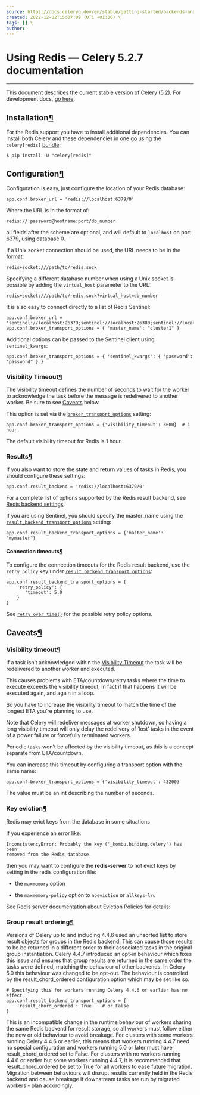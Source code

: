 ```yaml
---
source: https://docs.celeryq.dev/en/stable/getting-started/backends-and-brokers/redis.html#broker-redis \
created: 2022-12-02T15:07:09 (UTC +01:00) \
tags: [] \
author: 
---
```

# Using Redis — Celery 5.2.7 documentation
---
This document describes the current stable version of Celery (5.2). For development docs, [go here](http://docs.celeryproject.org/en/master/getting-started/backends-and-brokers/redis.html).

## Installation[¶](https://docs.celeryq.dev/en/stable/getting-started/backends-and-brokers/redis.html#installation "Permalink to this headline")

For the Redis support you have to install additional dependencies. You can install both Celery and these dependencies in one go using the `celery[redis]` [bundle](https://docs.celeryq.dev/en/stable/getting-started/introduction.html#bundles):

```
$ pip install -U "celery[redis]"

```

## Configuration[¶](https://docs.celeryq.dev/en/stable/getting-started/backends-and-brokers/redis.html#configuration "Permalink to this headline")

Configuration is easy, just configure the location of your Redis database:

```
app.conf.broker_url = 'redis://localhost:6379/0'

```

Where the URL is in the format of:

```
redis://:password@hostname:port/db_number

```

all fields after the scheme are optional, and will default to `localhost` on port 6379, using database 0.

If a Unix socket connection should be used, the URL needs to be in the format:

```
redis+socket:///path/to/redis.sock

```

Specifying a different database number when using a Unix socket is possible by adding the `virtual_host` parameter to the URL:

```
redis+socket:///path/to/redis.sock?virtual_host=db_number

```

It is also easy to connect directly to a list of Redis Sentinel:

```
app.conf.broker_url = 'sentinel://localhost:26379;sentinel://localhost:26380;sentinel://localhost:26381'
app.conf.broker_transport_options = { 'master_name': "cluster1" }

```

Additional options can be passed to the Sentinel client using `sentinel_kwargs`:

```
app.conf.broker_transport_options = { 'sentinel_kwargs': { 'password': "password" } }

```

### Visibility Timeout[¶](https://docs.celeryq.dev/en/stable/getting-started/backends-and-brokers/redis.html#visibility-timeout "Permalink to this headline")

The visibility timeout defines the number of seconds to wait for the worker to acknowledge the task before the message is redelivered to another worker. Be sure to see [Caveats](https://docs.celeryq.dev/en/stable/getting-started/backends-and-brokers/redis.html#redis-caveats) below.

This option is set via the [`broker_transport_options`](https://docs.celeryq.dev/en/stable/userguide/configuration.html#std-setting-broker_transport_options) setting:

```
app.conf.broker_transport_options = {'visibility_timeout': 3600}  # 1 hour.

```

The default visibility timeout for Redis is 1 hour.

### Results[¶](https://docs.celeryq.dev/en/stable/getting-started/backends-and-brokers/redis.html#results "Permalink to this headline")

If you also want to store the state and return values of tasks in Redis, you should configure these settings:

```
app.conf.result_backend = 'redis://localhost:6379/0'

```

For a complete list of options supported by the Redis result backend, see [Redis backend settings](https://docs.celeryq.dev/en/stable/userguide/configuration.html#conf-redis-result-backend).

If you are using Sentinel, you should specify the master\_name using the [`result_backend_transport_options`](https://docs.celeryq.dev/en/stable/userguide/configuration.html#std-setting-result_backend_transport_options) setting:

```
app.conf.result_backend_transport_options = {'master_name': "mymaster"}

```

#### Connection timeouts[¶](https://docs.celeryq.dev/en/stable/getting-started/backends-and-brokers/redis.html#connection-timeouts "Permalink to this headline")

To configure the connection timeouts for the Redis result backend, use the `retry_policy` key under [`result_backend_transport_options`](https://docs.celeryq.dev/en/stable/userguide/configuration.html#std-setting-result_backend_transport_options):

```
app.conf.result_backend_transport_options = {
    'retry_policy': {
       'timeout': 5.0
    }
}

```

See [`retry_over_time()`](https://docs.celeryq.dev/projects/kombu/en/master/reference/kombu.utils.functional.html#kombu.utils.functional.retry_over_time "(in Kombu v5.2)") for the possible retry policy options.

## Caveats[¶](https://docs.celeryq.dev/en/stable/getting-started/backends-and-brokers/redis.html#caveats "Permalink to this headline")

### Visibility timeout[¶](https://docs.celeryq.dev/en/stable/getting-started/backends-and-brokers/redis.html#id1 "Permalink to this headline")

If a task isn’t acknowledged within the [Visibility Timeout](https://docs.celeryq.dev/en/stable/getting-started/backends-and-brokers/redis.html#redis-visibility-timeout) the task will be redelivered to another worker and executed.

This causes problems with ETA/countdown/retry tasks where the time to execute exceeds the visibility timeout; in fact if that happens it will be executed again, and again in a loop.

So you have to increase the visibility timeout to match the time of the longest ETA you’re planning to use.

Note that Celery will redeliver messages at worker shutdown, so having a long visibility timeout will only delay the redelivery of ‘lost’ tasks in the event of a power failure or forcefully terminated workers.

Periodic tasks won’t be affected by the visibility timeout, as this is a concept separate from ETA/countdown.

You can increase this timeout by configuring a transport option with the same name:

```
app.conf.broker_transport_options = {'visibility_timeout': 43200}

```

The value must be an int describing the number of seconds.

### Key eviction[¶](https://docs.celeryq.dev/en/stable/getting-started/backends-and-brokers/redis.html#key-eviction "Permalink to this headline")

Redis may evict keys from the database in some situations

If you experience an error like:

```
InconsistencyError: Probably the key ('_kombu.binding.celery') has been
removed from the Redis database.

```

then you may want to configure the **redis-server** to not evict keys by setting in the redis configuration file:

-   the `maxmemory` option
    
-   the `maxmemory-policy` option to `noeviction` or `allkeys-lru`
    

See Redis server documentation about Eviction Policies for details:

### Group result ordering[¶](https://docs.celeryq.dev/en/stable/getting-started/backends-and-brokers/redis.html#group-result-ordering "Permalink to this headline")

Versions of Celery up to and including 4.4.6 used an unsorted list to store result objects for groups in the Redis backend. This can cause those results to be be returned in a different order to their associated tasks in the original group instantiation. Celery 4.4.7 introduced an opt-in behaviour which fixes this issue and ensures that group results are returned in the same order the tasks were defined, matching the behaviour of other backends. In Celery 5.0 this behaviour was changed to be opt-out. The behaviour is controlled by the result\_chord\_ordered configuration option which may be set like so:

```
# Specifying this for workers running Celery 4.4.6 or earlier has no effect
app.conf.result_backend_transport_options = {
    'result_chord_ordered': True    # or False
}

```

This is an incompatible change in the runtime behaviour of workers sharing the same Redis backend for result storage, so all workers must follow either the new or old behaviour to avoid breakage. For clusters with some workers running Celery 4.4.6 or earlier, this means that workers running 4.4.7 need no special configuration and workers running 5.0 or later must have result\_chord\_ordered set to False. For clusters with no workers running 4.4.6 or earlier but some workers running 4.4.7, it is recommended that result\_chord\_ordered be set to True for all workers to ease future migration. Migration between behaviours will disrupt results currently held in the Redis backend and cause breakage if downstream tasks are run by migrated workers - plan accordingly.
